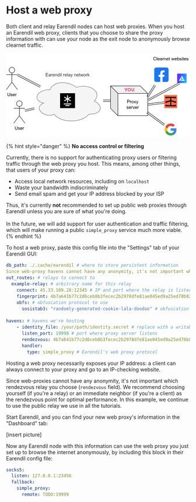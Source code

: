 # Host a web proxy

Both client and relay Earendil nodes can host web proxies. When you host an Earendil web proxy, clients that you choose to share the proxy information with can use your node as the exit node to anonymously browse clearnet traffic.

  ![](../.gitbook/assets/host-proxy.png)

{% hint style="danger" %}
**No access control or filtering**

Currently, there is no support for authenticating proxy users or filtering traffic through the web proxy you host. This means, among other things, that users of your proxy can:

* Access local network resources, including on `localhost`&#x20;
* Waste your bandwidth indiscriminately
* Send email spam and get your IP address blocked by your ISP

Thus, it's currently **not** recommended to set up public web proxies through Earendil unless you are sure of what you're doing.\
\
In the future, we will add support for user authentication and traffic filtering, which will make running a public `simple_proxy`  service much more viable.
{% endhint %}

To host a web proxy, paste this config file into the "Settings" tab of your Earendil GUI:
```yaml
db_path: ./.cache/earendil # where to store persistent information
Since web-proxy havens cannot have any anonymity, it's not important which rendezvous relay you choose. We recommend choosing yourself (if you're a relay) or an immediate neighbor (if you're a client) as the rendezvous point for optimal performance. In this example, we continue to use the public relay we use in all the tutorials.
out_routes: # relays to connect to
  example-relay: # arbitrary name for this relay
    connect: 45.33.109.28:12345 # IP and port where the relay is listening
    fingerprint: 4b7a641b77c2d6ceb8b3fecec2b2978dfe81ae045ed9a25ed78b828009c4967a # relay's long-term identity
    obfs: # obfuscation protocol to use
      sosistab3: "randomly-generated-cookie-lala-doodoo" # obfuscation secret, randomly generated by the relay

havens: # havens we're hosting
    - identity_file: /your/path/identity.secret # replace with a writable path for storing identity secret
      listen_port: 19999 # port where proxy server listens
      rendezvous: 4b7a641b77c2d6ceb8b3fecec2b2978dfe81ae045ed9a25ed78b828009c4967a # relay chosen as our rendezvous point for onion-routing
      handler:
        type: simple_proxy # Earendil's web proxy protocol
```

Hosting a web proxy necessarily exposes your IP address: a client can always connect to your proxy and go to an IP-checking website. 

Since web-proxies cannot have any anonymity, it's not important which rendezvous relay you choose (`rendezvous` field). We recommend choosing yourself (if you're a relay) or an immediate neighbor (if you're a client) as the rendezvous point for optimal performance. In this example, we continue to use the public relay we use in all the tutorials.

Start Earendil, and you can find your new web proxy's information in the "Dashboard" tab:

[insert picture]

Now any Earendil node with this information can use the web proxy you just set up to browse the internet anonymously, by including this block in their Earendil config file:

```yaml
socks5:
  listen: 127.0.0.1:23456
  fallback:
    simple_proxy: 
      remote: TODO:19999
```